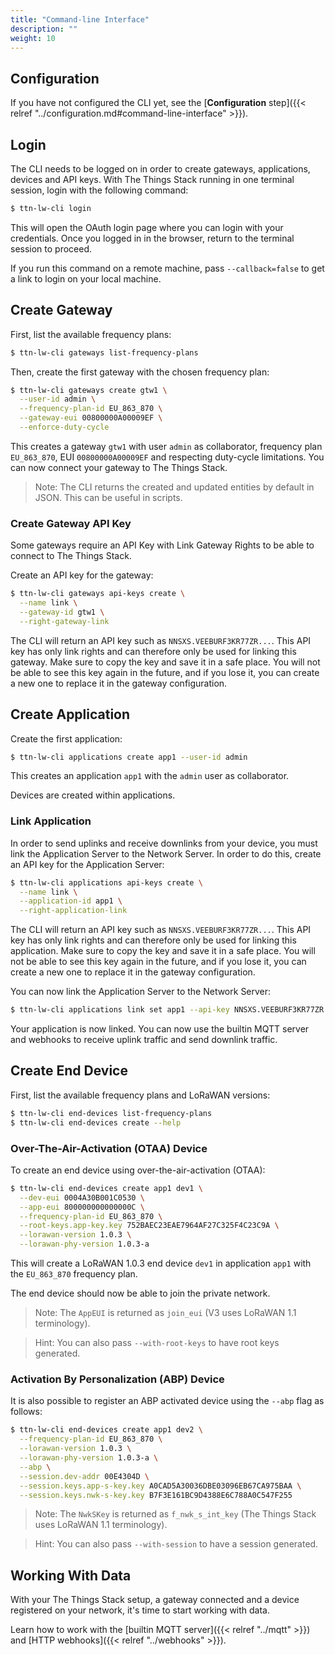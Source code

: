 ```yaml
---
title: "Command-line Interface"
description: ""
weight: 10
---
```


## Configuration

If you have not configured the CLI yet, see the [**Configuration** step]({{< relref "../configuration.md#command-line-interface" >}}).

## Login

The CLI needs to be logged on in order to create gateways, applications, devices and API keys. With The Things Stack running in one terminal session, login with the following command:

```bash
$ ttn-lw-cli login
```

This will open the OAuth login page where you can login with your credentials. Once you logged in in the browser, return to the terminal session to proceed.

If you run this command on a remote machine, pass `--callback=false` to get a link to login on your local machine.

## Create Gateway

First, list the available frequency plans:

```bash
$ ttn-lw-cli gateways list-frequency-plans
```

Then, create the first gateway with the chosen frequency plan:

```bash
$ ttn-lw-cli gateways create gtw1 \
  --user-id admin \
  --frequency-plan-id EU_863_870 \
  --gateway-eui 00800000A00009EF \
  --enforce-duty-cycle
```

This creates a gateway `gtw1` with user `admin` as collaborator, frequency plan `EU_863_870`, EUI `00800000A00009EF` and respecting duty-cycle limitations. You can now connect your gateway to The Things Stack.

>Note: The CLI returns the created and updated entities by default in JSON. This can be useful in scripts.

### Create Gateway API Key

Some gateways require an API Key with Link Gateway Rights to be able to connect to The Things Stack.

Create an API key for the gateway:

```bash
$ ttn-lw-cli gateways api-keys create \
  --name link \
  --gateway-id gtw1 \
  --right-gateway-link
```

The CLI will return an API key such as `NNSXS.VEEBURF3KR77ZR...`. This API key has only link rights and can therefore only be used for linking this gateway. Make sure to copy the key and save it in a safe place. You will not be able to see this key again in the future, and if you lose it, you can create a new one to replace it in the gateway configuration.

## Create Application

Create the first application:

```bash
$ ttn-lw-cli applications create app1 --user-id admin
```

This creates an application `app1` with the `admin` user as collaborator.

Devices are created within applications.

### Link Application

In order to send uplinks and receive downlinks from your device, you must link the Application Server to the Network Server. In order to do this, create an API key for the Application Server:

```bash
$ ttn-lw-cli applications api-keys create \
  --name link \
  --application-id app1 \
  --right-application-link
```

The CLI will return an API key such as `NNSXS.VEEBURF3KR77ZR...`. This API key has only link rights and can therefore only be used for linking this application. Make sure to copy the key and save it in a safe place. You will not be able to see this key again in the future, and if you lose it, you can create a new one to replace it in the gateway configuration.

You can now link the Application Server to the Network Server:

```bash
$ ttn-lw-cli applications link set app1 --api-key NNSXS.VEEBURF3KR77ZR..
```

Your application is now linked. You can now use the builtin MQTT server and webhooks to receive uplink traffic and send downlink traffic.

## Create End Device

First, list the available frequency plans and LoRaWAN versions:

```bash
$ ttn-lw-cli end-devices list-frequency-plans
$ ttn-lw-cli end-devices create --help
```

### Over-The-Air-Activation (OTAA) Device

To create an end device using over-the-air-activation (OTAA):

```bash
$ ttn-lw-cli end-devices create app1 dev1 \
  --dev-eui 0004A30B001C0530 \
  --app-eui 800000000000000C \
  --frequency-plan-id EU_863_870 \
  --root-keys.app-key.key 752BAEC23EAE7964AF27C325F4C23C9A \
  --lorawan-version 1.0.3 \
  --lorawan-phy-version 1.0.3-a
```

This will create a LoRaWAN 1.0.3 end device `dev1` in application `app1` with the `EU_863_870` frequency plan.

The end device should now be able to join the private network.

>Note: The `AppEUI` is returned as `join_eui` (V3 uses LoRaWAN 1.1 terminology).

>Hint: You can also pass `--with-root-keys` to have root keys generated.

### Activation By Personalization (ABP) Device

It is also possible to register an ABP activated device using the `--abp` flag as follows:

```bash
$ ttn-lw-cli end-devices create app1 dev2 \
  --frequency-plan-id EU_863_870 \
  --lorawan-version 1.0.3 \
  --lorawan-phy-version 1.0.3-a \
  --abp \
  --session.dev-addr 00E4304D \
  --session.keys.app-s-key.key A0CAD5A30036DBE03096EB67CA975BAA \
  --session.keys.nwk-s-key.key B7F3E161BC9D4388E6C788A0C547F255
```

>Note: The `NwkSKey` is returned as `f_nwk_s_int_key` (The Things Stack uses LoRaWAN 1.1 terminology).

>Hint: You can also pass `--with-session` to have a session generated.

## Working With Data

With your The Things Stack setup, a gateway connected and a device registered on your network, it's time to start working with data.

Learn how to work with the [builtin MQTT server]({{< relref "../mqtt" >}}) and [HTTP webhooks]({{< relref "../webhooks" >}}).
